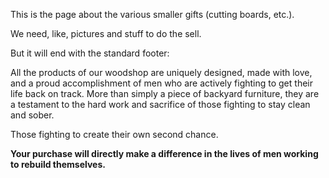 This is the page about the various smaller gifts (cutting boards, etc.). 

We need, like, pictures and stuff to do the sell. 

But it will end with the standard footer:

All the products of our woodshop are uniquely designed, made with love, and a proud accomplishment of men who are actively fighting to get their life back on track. More than simply a piece of backyard furniture, they are a testament to the hard work and sacrifice of those fighting to stay clean and sober. 

Those fighting to create their own second chance. 

**Your purchase will directly make a difference in the lives of men working to rebuild themselves.**